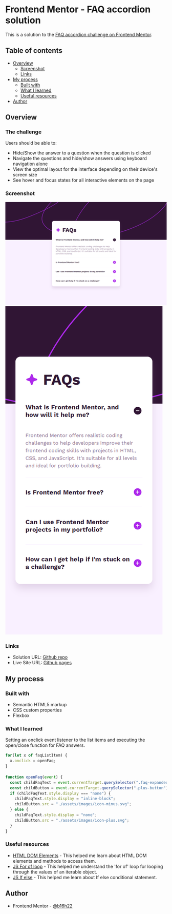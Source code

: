# Frontend Mentor - FAQ accordion solution

This is a solution to the [FAQ accordion challenge on Frontend Mentor](https://www.frontendmentor.io/challenges/faq-accordion-wyfFdeBwBz).

## Table of contents

- [Overview](#overview)
  - [Screenshot](#screenshot)
  - [Links](#links)
- [My process](#my-process)
  - [Built with](#built-with)
  - [What I learned](#what-i-learned)
  - [Useful resources](#useful-resources)
- [Author](#author)

## Overview

### The challenge

Users should be able to:

- Hide/Show the answer to a question when the question is clicked
- Navigate the questions and hide/show answers using keyboard navigation alone
- View the optimal layout for the interface depending on their device's screen size
- See hover and focus states for all interactive elements on the page

### Screenshot

![](./screenshots/desktop_design.png)
![](./screenshots/mobile_design.png)

### Links

- Solution URL: [Github repo](https://github.com/b16h22/faq_accordion_solution)
- Live Site URL: [Github pages](https://b16h22.github.io/faq_accordion_solution/)

## My process

### Built with

- Semantic HTML5 markup
- CSS custom properties
- Flexbox

### What I learned
Setting an onclick event listener to the list items and executing the open/close function for FAQ answers.

```js
for(let x of faqListItem) {
  x.onclick = openFaq;
}

function openFaq(event) {
  const childFaqText = event.currentTarget.querySelector(".faq-expanded-text");
  const childButton = event.currentTarget.querySelector(".plus-button");
  if (childFaqText.style.display === "none") {
    childFaqText.style.display = "inline-block";
    childButton.src = "./assets/images/icon-minus.svg";
  } else {
    childFaqText.style.display = "none";
    childButton.src = "./assets/images/icon-plus.svg";
  }
}
```
### Useful resources

- [HTML DOM Elements](https://www.w3schools.com/js/js_htmldom_elements.asp) - This helped me learn about HTML DOM elements and methods to access them.
- [JS For of loop](https://www.w3schools.com/js/js_loop_forof.asp) - This helped me understand the 'for of' loop for looping through the values of an iterable object.
- [JS If else](https://www.w3schools.com/js/js_if_else.asp) - This helped me learn about If else conditional statement.

## Author

- Frontend Mentor - [@b16h22](https://www.frontendmentor.io/profile/b16h22)